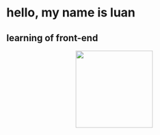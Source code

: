 # hello, my name is luan

## learning of front-end

<div align="center">
    <a href="https://github.com/luxdev00">
    <img height="180em" src="https://github-readme-stats.vercel.app/api?username=luxdev00&show_icons=true&theme=dark&include_all_commits=true&count_private=true"/>
  </div>

